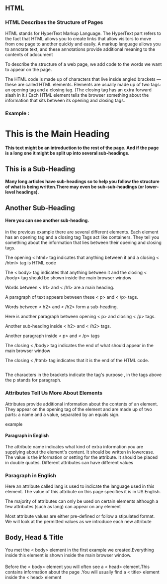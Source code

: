 ## HTML 

### HTML Describes the Structure of Pages


 HTML stands for HyperText Markup Language. The HyperText part refers to the fact that HTML allows you to create links that allow visitors to move from one page to another quickly and easily. A markup language allows you to annotate text, and these annotations provide additional meaning to the contents of adocument

 To describe the structure of a web page, we add code to the words we want to appear on the page.

The HTML code  is made up of characters that live inside angled
brackets — these are called HTML elements. Elements are usually
made up of two tags: an opening tag and a closing tag. (The closing tag has an extra forward slash in it.) Each HTML element tells the browser something about the information that sits between its opening and closing tags.

### Example :


##### <html> 
#### <body>
 #### <h1>This is the Main Heading</h1>
 #### <p>This text might be an introduction to the rest of the page. And if the page is a long one it might be split up into several sub-headings.<p>
 #### <h2>This is a Sub-Heading</h2>
 #### <p>Many long articles have sub-headings so to help you follow the structure of what is being written.There may even be sub-sub-headings (or lower-level headings).</p>
 
 #### <h2>Another Sub-Heading</h2>
 #### <p>Here you can see another sub-heading.</p>
#### </body>
#### </html>


in the previous example there are several different elements. Each
element has an opening tag and a closing tag
Tags act like containers. They tell you something about the information that lies between their opening and closing tags.

The opening < html> tag indicates that anything between it and a closing < /html> tag is HTML code

The < body> tag indicates that anything between it and the closing
< /body> tag should be shown inside the main browser window

Words between < h1> and < /h1> are a main heading.

A paragraph of text appears between these < p> and < /p> tags.

Words between < h2> and  < /h2> form a sub-heading.

Here is another paragraph between opening < p> and closing < /p> tags.

Another sub-heading inside < h2> and < /h2> tags.

Another paragraph inside < p> and < /p> tags

The closing < /body> tag indicates the end of what should appear in the main browser window

The closing < /html> tag indicates that it is the end of the HTML code.


  ## <p>
The characters in the brackets indicate the tag's purpose , in the tags above the p stands for paragraph.


### Attributes Tell Us More About Elements

Attributes provide additional information about the contents of an element. They appear on the opening tag of the element and are made up of two parts: a name and a value, separated by an equals sign.

example 

#### <p name ="value">Paragraph in English</p>

The attribute name indicates what kind of extra information you are supplying about the element's content. It should be written in lowercase.
The value is the information or setting for the attribute. It should be placed in double quotes. Different attributes can have different values

### <p lang="en-us">Paragraph in English</p>
Here an attribute called lang is used to indicate the language used in this element. The value of this attribute on this page specifies it is in US English.

The majority of attributes can only be used on certain elements although a few attributes (such as lang) can appear on any element

Most attribute values are either pre-defined or follow a stipulated format. We will look at the permitted values as we introduce each new attribute

## Body, Head & Title

#### <body>

You met the < body> element in the first example we created.Everything inside this element is shown inside the main browser window.

#### <head>
Before the < body> element you will often see a < head> element.This contains information about the page .You will usually find a < title> element inside the < head> element

#### <title>
The contents of the < title> element are either shown in the top of the browser, above where you usually type in the URL of the page you want to visit, or on the tab for that page (if your browser uses tabs to allow you to view multiple pages at the same time).



## Extra Markup

### DOCTYPES
Because there have been several versions of HTML, each web page should begin with a DOCTYPE declaration to tell a browser which version of HTML the page is using (although browsers usually display the page even if it is not included).

### Comments in HTML
##### <!-- -->
If you want to add a comment to your code that will not be visible in the user's browser, you can add the text between these characters:
 ##### <!-- comment goes here -->
 * Although comments are not visible to users in the main browser window, they can be viewed by anyone who looks at the source code behind the page.

 * Comments can also be used around blocks of code to stop that code from being displayed in the browser


 #### ID Attribute
 Every HTML element can carry the id attribute. It is used to
uniquely identify that element from other elements on the page. Its value should start with a letter or an underscore (not a number or any other character). It is important that no two elements on the same page have the same value for their id attributes


* The id attribute is known as a global attribute because it can be used on any element.

#### Class Attribute
Every HTML element can also carry a class attribute. Sometimes, rather than uniquely identifying one element within a document, you will want a way to identify several elements as being different from the other elements on the page.

* By default, using these attributes does not affect the presentation
of an element. It will only change their appearance if there is a CSS rule that indicates it should be displayed differently

#### Block Elements

Some elements will always appear to start on a new line in the browser window. These are known as block level elements.

Examples of block elements are
 * < h1>, < p>, < ul>, and < li>


#### Inline Elements
Some elements will always appear to continue on the same line as their neighbouring elements. These are known as inline elements

Examples of inline elements are
* < a>, < b>, < em>, and < img>

### Grouping Text & Elements In a Block

#### <div>
 The < div> element allows you to group a set of elements together in one block-level box.
In a browser, the contents of the <div> element will start on a new line, but other than this it will make no difference to the presentation of the page.
### Grouping Text & Elements Inline

#### <span>
The < span> element acts like an inline equivalent of the <div> element. It is used to either:

* Contain a section of text where there is no other suitable element to differentiate it from its surrounding text

* Contain a number of inline elements

The most common reason why people use < span> elements is so that they can control the appearance of the content of these elements using CSS

You will usually see that a class or id attribute is used with < span> elements:

● To explain the purpose of this < span> element

● So that CSS styles can be applied to elements that have specific values for these attributes

### IFrames
#### <iframe> 

An iframe is like a little window that has been cut into your page — and in that window you can see another page. The term iframe is an abbreviation of inline frame.

An iframe is created using the < iframe> element. There are a few attributes that you will need to know to use it:
* src

The src attribute specifies the URL of the page to show in the frame.

* height

The height attribute specifies the height of the iframe in pixels.

* width

The width attribute specifies the width of the iframe in pixels.

### Information About Your Pages
#### <meta>
The < meta> element livesinside the < head> element and contains information about that web page. It is not visible to users but fulfills a number of purposes such as telling search engines about your page, who created it, and whether or not it is time sensitive. (If the page is timesensitive, it can be set to expire.)

The < meta> element is an empty element so it does not have a closing tag. It uses attributes to carry the information.

### Escape Characters
There are some characters that are used in and reserved by HTML code. (For example, the left and right angled brackets.)

Therefore, if you want these characters to appear on your page you need to use what are termed "escape" characters (also known as escape codes or entity references). For example, to write a left angled bracket,you can use either & lt;" or & #60;. For an ampersand, you can use either & amp; or & #38;.


### Headers & Footers

The < header> and < footer> elements can be used for:

● The main header or footer that appears at the top or bottom of every page on the site.

● A header or footer for an individual < article> or < section> within the page

### Navigation
#### <nav>
The < nav> element is used to contain the major navigational
blocks on the site such as the primary site navigation.


### Articles
#### <article>

The < article> element acts as a container for any section of a page that could stand alone and potentially be syndicated.

This could be an individual article or blog entry, a comment or forum post, or any other independent piece of content

### ASIDES

#### <aside>

The < aside> element has two purposes, depending on whether it is inside an < article> element or not. When the < aside> element is used inside an < article> element, it should contain information that is related to the article but not essential to its overall meaning

When the < aside> element is used outside of an < article> element, it acts as a container for content that is related to the entire page. For example, it might contain links to other sections of the site, a list of recent posts, a search box, or recent tweets by the author.

### Sections

##### <section>
The < section> element groups related content together, and typically each section would have its own heading.

### Heading Groups
#### <hgroup>

The purpose of the < hgroup> element is to group together a set of one or more < h1> through < h6> elements so that they are treated as one single heading

### Figures
##### <figure> <figcaption>

It is important to note that the article should still make sense if the content of the < figure> element were moved (to another part of the page, or even to adifferent page altogether).

Examples of usage include:

● Images

● Videos

● Graphs

● Diagrams

● Code samples

● Text that supports the main body of an article

### Process & Design
Every website should be designed for the target audience—not just for yourself or the site owner. It is therefore very important to understand who your target audience is

### Target Audience: individuals

● What is the age range of your target audience?

● Will your site appeal to more women or men? What is the mix?

● Which country do your visitors live in?

● Do they live in urban or rural areas?

● What is the average income of visitors?


● What is their marital or family status?

● What is their occupation?

● How many hours do they work per week?

● How often do they use the web?

● What kind of device do they use to access the web?


### Target Audience: Companies

● What is the size of the company or relevant department?

● What is the position of people in the company who visit your site?

● Will visitors be using the site for themselves or for someone else?

● How large is the budget they control?


### Why People Visit YOUR Website

Your content and design should be influenced by the goals of
your users.To help determine why people are coming to your website,
there are two basic categories of questions you can ask:

1: The first attempts to discover the underlying motivations for why visitors come to the site. 

2: The second examines the specific goals of the visitors.These are the triggers making them come to the site now

### What Your Visitors are Trying to Achieve
It is unlikely that you will be able to list every reason why someone visits your site but you are looking for key tasks and motivations. This information can help guide your site designs.

### What Information Your Visitors Need
You know who is coming to your site and why they are coming, so now you need to work out what information they need in order to achieve
their goals quickly and effectively

### How Often People Will Visit Your Site
Some sites benefit from being updated more frequently than others. Some information (such as news) may be constantly changing, while other content remains relatively static.

### Site Maps
The aim is to create a diagram of the pages that will be used to structure the site. This is known as a site map and it will show how those pages can begrouped

To help you decide what information should go on each page, you can use a technique called card sorting.

This involves placing each piece of information that a visitor might need to know on a separate piece of paper and then organizing the related information into groups.

Each group relates to a page and, on larger sites the, pages can in turn can be grouped together to create different sections of the
website

### WireFrames
A wireframe is a simple sketch of the key information that needs to go on each page of a site. It shows the hierarchy of the information and how much space it might require.
